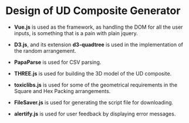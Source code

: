 # Design of UD Composite Generator

- **Vue.js** is used as the framework, as handling the DOM for all the user inputs, is something that is a pain with plain jquery.

- **D3.js**, and its extension **d3-quadtree** is used in the implementation of the random arrangement.

- **PapaParse** is used for CSV parsing.

- **THREE.js** is used for building the 3D model of the UD composite.

- **toxiclibs.js** is used for some of the geometrical requirements in the Square and Hex Packing arrangements.

- **FileSaver.js** is used for generating the script file for downloading.

- **alertify.js** is used for user feedback by displaying error messages.
